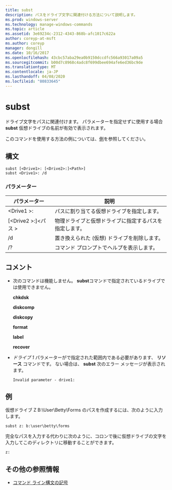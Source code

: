 ```yaml
---
title: subst
description: パスをドライブ文字に関連付ける方法について説明します。
ms.prod: windows-server
ms.technology: manage-windows-commands
ms.topic: article
ms.assetid: 3e69234c-2312-4343-868b-afc1017c622a
author: coreyp-at-msft
ms.author: coreyp
manager: dongill
ms.date: 10/16/2017
ms.openlocfilehash: 43cbc57aba29ea0b9150dccdfc566a93017a09a5
ms.sourcegitcommit: b00d7c8968c4adc8f699dbee694afe6ed36bc9de
ms.translationtype: MT
ms.contentlocale: ja-JP
ms.lasthandoff: 04/08/2020
ms.locfileid: "80833645"
---
```

# <a name="subst"></a>subst



ドライブ文字をパスに関連付けます。 パラメーターを指定せずに使用する場合 **subst** 仮想ドライブの名前が有効で表示されます。

このコマンドを使用する方法の例については、[例](#BKMK_examples)を参照してください。

## <a name="syntax"></a>構文

```
subst [<Drive1>: [<Drive2>:]<Path>] 
subst <Drive1>: /d
```

### <a name="parameters"></a>パラメーター

|パラメーター|説明|
|---------|-----------|
|\<Drive1 >:|パスに割り当てる仮想ドライブを指定します。|
|[\<Drive2 >:]\<パス >|物理ドライブと仮想ドライブに指定するパスを指定します。|
|/d|置き換えられた (仮想) ドライブを削除します。|
|/?|コマンド プロンプトでヘルプを表示します。|

## <a name="remarks"></a>コメント

-   次のコマンドは機能しません。 **subst**コマンドで指定されているドライブでは使用できません。

    **chkdsk**

    **diskcomp**

    **diskcopy**

    **format**

    **label**

    **recover**
-   *ドライブ 1* パラメーターがで指定された範囲内である必要があります、 **リソース** コマンドです。 ない場合は、 **subst** 次のエラー メッセージが表示されます。

    `Invalid parameter - drive1:`

## <a name="examples"></a><a name="BKMK_examples"></a>例

仮想ドライブ Z B:\User\Betty\Forms のパスを作成するには、次のように入力します。
```
subst z: b:\user\betty\forms 
```
完全なパスを入力する代わりに次のように、コロンで後に仮想ドライブの文字を入力してこのディレクトリに移動することができます。
```
z: 
```

## <a name="additional-references"></a>その他の参照情報

- [コマンド ライン構文の記号](command-line-syntax-key.md)